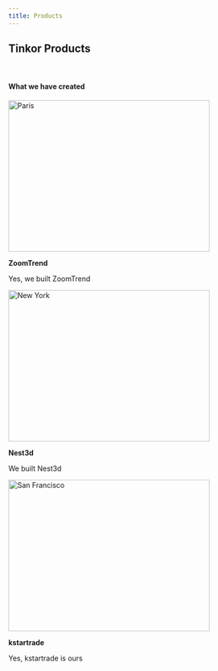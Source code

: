 ```yaml
---
title: Products
---
```

<div id="portfolio" class="container-fluid text-center bg-grey">
  <h2>Tinkor Products</h2><br>
  <h4>What we have created</h4>
  <div class="row text-center slideanim">
    <div class="col-sm-4">
      <div class="thumbnail">
        <img src="https://www.w3schools.com/bootstrap/paris.jpg" alt="Paris" width="400" height="300">
        <p><strong>ZoomTrend</strong></p>
        <p>Yes, we built ZoomTrend</p>
      </div>
    </div>
    <div class="col-sm-4">
      <div class="thumbnail">
        <img src="https://www.w3schools.com/bootstrap/newyork.jpg" alt="New York" width="400" height="300">
        <p><strong>Nest3d</strong></p>
        <p>We built Nest3d</p>
      </div>
    </div>
    <div class="col-sm-4">
      <div class="thumbnail">
        <img src="https://www.w3schools.com/bootstrap/sanfran.jpg" alt="San Francisco" width="400" height="300">
        <p><strong>kstartrade</strong></p>
        <p>Yes, kstartrade is ours</p>
      </div>
    </div>
  </div><br>
</div>
